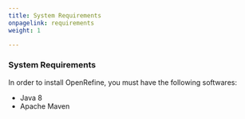 ```yaml
---
title: System Requirements
onpagelink: requirements
weight: 1

---
```


### System Requirements

In order to install OpenRefine, you must have the following softwares:

- Java 8
- Apache Maven
 